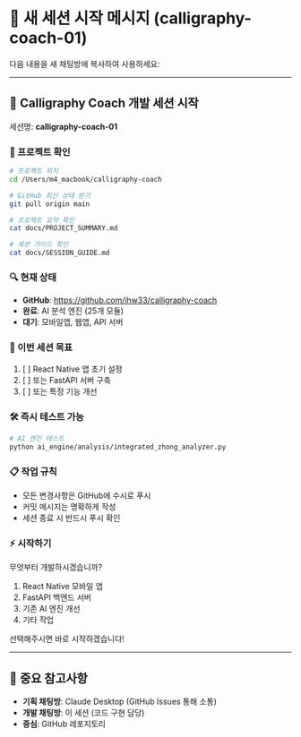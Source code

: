 # 🚀 새 세션 시작 메시지 (calligraphy-coach-01)

다음 내용을 새 채팅방에 복사하여 사용하세요:

---

## 🎯 Calligraphy Coach 개발 세션 시작

세션명: **calligraphy-coach-01**

### 📁 프로젝트 확인
```bash
# 프로젝트 위치
cd /Users/m4_macbook/calligraphy-coach

# GitHub 최신 상태 받기
git pull origin main

# 프로젝트 요약 확인
cat docs/PROJECT_SUMMARY.md

# 세션 가이드 확인
cat docs/SESSION_GUIDE.md
```

### 🔍 현재 상태
- **GitHub**: https://github.com/ihw33/calligraphy-coach
- **완료**: AI 분석 엔진 (25개 모듈)
- **대기**: 모바일앱, 웹앱, API 서버

### 💼 이번 세션 목표
1. [ ] React Native 앱 초기 설정
2. [ ] 또는 FastAPI 서버 구축
3. [ ] 또는 특정 기능 개선

### 🛠 즉시 테스트 가능
```bash
# AI 엔진 테스트
python ai_engine/analysis/integrated_zhong_analyzer.py
```

### 📋 작업 규칙
- 모든 변경사항은 GitHub에 수시로 푸시
- 커밋 메시지는 명확하게 작성
- 세션 종료 시 반드시 푸시 확인

### ⚡ 시작하기
무엇부터 개발하시겠습니까?
1. React Native 모바일 앱
2. FastAPI 백엔드 서버
3. 기존 AI 엔진 개선
4. 기타 작업

선택해주시면 바로 시작하겠습니다!

---

## 📌 중요 참고사항
- **기획 채팅방**: Claude Desktop (GitHub Issues 통해 소통)
- **개발 채팅방**: 이 세션 (코드 구현 담당)
- **중심**: GitHub 레포지토리